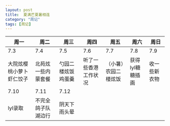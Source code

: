 ```yaml
---
layout: post
title:  夏满芒夏暑相连
category: "周记"
tags: [周记]
---
```

|周一|周二|周三|周四|周五|周六|周日|
| --- | --- | --- | --- | --- | --- | --- |
|7.3|7.4|7.5|7.6|7.7|7.8|7.9|
|大院炫樱桃小萝卜虾仁饺子|北苑炫一些内蒙套餐|勺园二楼炫饭鸡蛋羹|听了一些香港工作状况|（小暑）农园二楼炫饭|获得lyl糖糖插画|收一些新衣物|
|7.10|7.11|7.12|
|lyl录取|不完全鸽子队湖边行|阴天下雨头晕